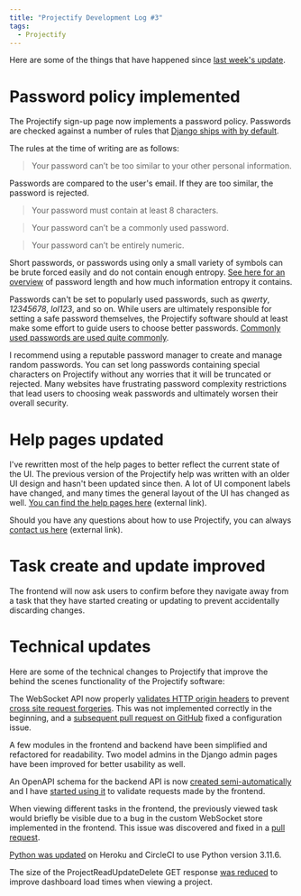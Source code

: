 ```yaml
---
title: "Projectify Development Log #3"
tags:
  - Projectify
---
```


Here are some of the things that have happened since [last week's
update](/blog/projectify-development-log-2).

# Password policy implemented

The Projectify sign-up page now implements a password policy.
Passwords are checked against a number of rules that [Django
ships with by
default](https://docs.djangoproject.com/en/dev/topics/auth/passwords/#module-django.contrib.auth.password_validation).

The rules at the time of writing are as follows:

> Your password can’t be too similar to your other personal
> information.

Passwords are compared to the user's email. If they are too similar,
the password is rejected.

> Your password must contain at least 8 characters.

> Your password can’t be a commonly used password.

> Your password can’t be entirely numeric.

Short passwords, or passwords using only a small variety of symbols
can be brute forced easily and do not contain enough entropy. [See
here for an
overview](https://en.wikipedia.org/w/index.php?title=Password_strength&oldid=1218849407#Random_passwords)
of password length and how much information entropy it contains.

Passwords can't be set to popularly used passwords, such as _qwerty_,
_12345678_, _lol123_, and so on. While users are ultimately
responsible for setting a safe password themselves, the Projectify
software should at least make some effort to guide users to choose
better passwords. [Commonly used passwords are used quite
commonly](https://www.bbc.com/news/technology-47974583).

I recommend using a reputable password manager to create and manage
random passwords. You can set long passwords containing special
characters on Projectify without any worries that it will be truncated
or rejected. Many websites have frustrating password complexity
restrictions that lead users to choosing weak passwords and ultimately
worsen their overall security.

# Help pages updated

I've rewritten most of the help pages to better reflect the current
state of the UI. The previous version of the Projectify help was
written with an older UI design and hasn't been updated since then. A
lot of UI component labels have changed, and many times the general
layout of the UI has changed as well. [You can find the help pages here](https://www.projectifyapp.com/help) (external link).

Should you have any questions about how to use Projectify, you can
always [contact us here](https://www.projectifyapp.com/contact-us)
(external link).

# Task create and update improved

The frontend will now ask users to confirm before they navigate away
from a task that they have started creating or updating to prevent accidentally discarding changes.

# Technical updates

Here are some of the technical changes to Projectify that improve the
behind the scenes functionality of the Projectify software:

The WebSocket API now properly [validates HTTP origin
headers](https://github.com/jwpconsulting/projectify/pull/491) to
prevent [cross site request
forgeries](https://owasp.org/www-community/attacks/csrf). This was not
implemented correctly in the beginning, and a [subsequent pull request
on GitHub](https://github.com/jwpconsulting/projectify/pull/495) fixed
a configuration issue.

A few modules in the frontend and backend have been simplified and
refactored for readability. Two model admins in the Django admin pages
have been improved for better usability as well.

An OpenAPI schema for the backend API is now [created
semi-automatically](https://github.com/jwpconsulting/projectify/pull/486)
and I have [started using
it](https://github.com/jwpconsulting/projectify/pull/488) to validate
requests made by the frontend.

When viewing different tasks in the frontend, the previously viewed
task would briefly be visible due to a bug in the custom WebSocket
store implemented in the frontend. This issue was discovered and fixed
in a [pull
request](https://github.com/jwpconsulting/projectify/pull/492).

[Python was
updated](https://github.com/jwpconsulting/projectify/pull/489) on
Heroku and CircleCI to use Python version 3.11.6.

The size of the ProjectReadUpdateDelete GET response [was
reduced](https://github.com/jwpconsulting/projectify/pull/483) to
improve dashboard load times when viewing a project.
